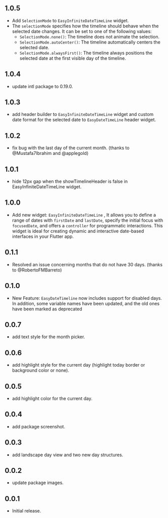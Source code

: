 ## 1.0.5

- Add `SelectionMode` to `EasyInfiniteDateTimeLine` widget.
- The `selectionMode` specifies how the timeline should behave when the selected date changes.
  It can be set to one of the following values:
  - `SelectionMode.none()`: The timeline does not animate the selection.
  - `SelectionMode.autoCenter()`: The timeline automatically centers the selected date.
  - `SelectionMode.alwaysFirst()`: The timeline always positions the selected date at the first visible day of the timeline.

## 1.0.4

- update intl package to 0.19.0.

## 1.0.3

- add header builder to `EasyInfiniteDateTimeLine` widget and custom date format for the selected date to `EasyDateTimeLine` header widget.

## 1.0.2

- fix bug with the last day of the current month. (thanks to @Mustafa7Ibrahim and @applegold)

## 1.0.1

- hide 12px gap when the showTimelineHeader is false in EasyInfiniteDateTimeLine widget.

## 1.0.0

- Add new widget: `EasyInfiniteDateTimeLine` , It allows you to define a range of dates with `firstDate` and `lastDate`, specify the initial focus with `focusedDate`, and offers a `controller` for programmatic interactions. This widget is ideal for creating dynamic and interactive date-based interfaces in your Flutter app.

## 0.1.1

- Resolved an issue concerning months that do not have 30 days. (thanks to @RobertoFMBarreto)

## 0.1.0

- New Feature: `EasyDateTimeline` now includes support for disabled days. In addition, some variable names have been updated, and the old ones have been marked as deprecated

## 0.0.7

- add text style for the month picker.

## 0.0.6

- add highlight style for the current day (highlight today border or background color or none).

## 0.0.5

- add highlight color for the current day.

## 0.0.4

- add package screenshot.

## 0.0.3

- add landscape day view and two new day structures.

## 0.0.2

- update package images.

## 0.0.1

- Initial release.
